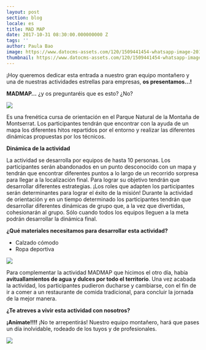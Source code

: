 ```yaml
---
layout: post
section: blog
locale: es
title: MAD MAP
date: 2017-10-31 08:30:00.000000000 Z
tags: ''
author: Paula Bao
image: https://www.datocms-assets.com/120/1509441454-whatsapp-image-2017-10-26-at-14-02-27.jpeg?ch=DPR%2CWidth&auto=format&w=1024&fm=pjpg&auto=compress
thumbnail: https://www.datocms-assets.com/120/1509441454-whatsapp-image-2017-10-26-at-14-02-27.jpeg?ch=DPR%2CWidth&auto=format&w=105&fm=pjpg&auto=compress
---
```


¡Hoy queremos dedicar esta entrada a nuestro gran equipo montañero y una de nuestras actividades estrellas para empresas, **os presentamos…!**
<!--more-->

**MADMAP…**
¿y os preguntaréis que es esto? ¿No?

![](https://www.datocms-assets.com/120/1509442485-whatsapp-image-2017-10-26-at-11-16-06.jpeg?ch=DPR%2CWidth&auto=format)

Es una frenética cursa de orientación en el Parque Natural de la Montaña de Montserrat. Los participantes tendrán que encontrar con la ayuda de un mapa los diferentes hitos repartidos por el entorno y realizar las diferentes dinámicas propuestas por los técnicos.

**Dinámica de la actividad**

La actividad se desarrolla por equipos de hasta 10 personas. Los participantes serán abandonados en un punto desconocido con un mapa y tendrán que encontrar diferentes puntos a lo largo de un recorrido sorpresa para llegar a la localización final. Para lograr su objetivo tendrán que desarrollar diferentes estrategias. 
¡Los roles que adapten los participantes serán determinantes para lograr el éxito de la misión! Durante la actividad de orientación y en un tiempo determinado los participantes tendrán que desarrollar diferentes dinámicas de grupo que, a la vez que divertidas, cohesionarán al grupo. Sólo cuando todos los equipos lleguen a la meta podrán desarrollar la dinámica final.


**¿Qué materiales necesitamos para desarrollar esta actividad?**
-	Calzado cómodo
-	Ropa deportiva

![](https://www.datocms-assets.com/120/1509442563-whatsapp-image-2017-10-26-at-12-27-11.jpeg?ch=DPR%2CWidth&auto=format)

Para complementar la actividad MADMAP que hicimos el otro día, había **avituallamientos de agua y dulces por todo el territorio**. 
Una vez acabada la actividad, los participantes pudieron ducharse y cambiarse, con el fin de ir a comer a un restaurante de comida tradicional, para concluir la jornada de la mejor manera. 

**¿Te atreves a vivir esta actividad con nosotros?**

**¡Anímate!!!!** ¡No te arrepentirás! Nuestro equipo montañero, hará que pases un día inolvidable, rodeado de los tuyos y de profesionales.

![](https://www.datocms-assets.com/120/1509442567-whatsapp-image-2017-10-26-at-14-02-02.jpeg?ch=DPR%2CWidth&auto=format)

